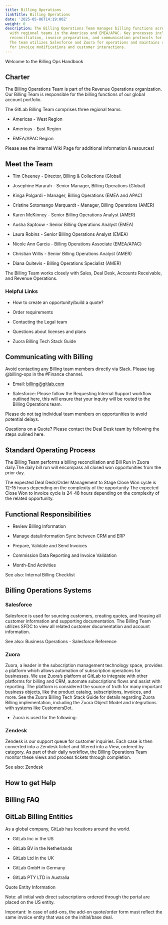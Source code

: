 ```yaml
---
title: Billing Operations
linkTitle: Billing Operations
date: '2025-05-06T14:19:00Z'
weight: 0
description: The Billing Operations Team manages billing functions across global accounts,
  with regional teams in the Americas and EMEA/APAC. Key processes include daily billing
  reconciliation, invoice preparation, and communication protocols for inquiries.
  The team utilizes Salesforce and Zuora for operations and maintains strict guidelines
  for invoice modifications and customer interactions.
---
```



<!-- Unsupported block type: image -->

Welcome to the Billing Ops Handbook

## Charter

The Billing Operations Team is part of the Revenue Operations organization. Our Billing Team is responsible for the billing functions of our global account portfolio.

The GitLab Billing Team comprises three regional teams:

- Americas - West Region

- Americas - East Region

- EMEA/APAC Region

Please see the internal Wiki Page for additional information & resources!

## Meet the Team

- Tim Cheeney - Director, Billing & Collections (Global)

- Josephine Hararah - Senior Manager, Billing Operations (Global)

- Kinga Polgardi - Manager, Billing Operations (EMEA and APAC)

- Cristine Sotomango Marquardt - Manager, Billing Operations (AMER)

- Karen McKinney - Senior Billing Operations Analyst (AMER)

- Ausha Saptouw - Senior Billing Operations Analyst (EMEA)

- Laura Robins - Senior Billing Operations Analyst (EMEA)

- Nicole Ann Garcia - Billing Operations Associate (EMEA/APAC)

- Christian Willis - Senior Billing Operations Analyst (AMER)

- Diana Quitevis - Billing Operations Specialist (AMER)

The Billing Team works closely with Sales, Deal Desk, Accounts Receivable, and Revenue Operations.

### Helpful Links

- How to create an opportunity/build a quote?

- Order requirements

- Contacting the Legal team

- Questions about licenses and plans

- Zuora Billing Tech Stack Guide

## Communicating with Billing

Avoid contacting any Billing team members directly via Slack. Please tag @billing-ops in the #Finance channel.

- Email: billing@gitlab.com

- Salesforce: Please follow the Requesting Internal Support workflow outlined here, this will ensure that your inquiry will be routed to the Billing Operations team.

Please do not tag individual team members on opportunities to avoid potential delays.

Questions on a Quote? Please contact the Deal Desk team by following the steps oulined here.

## Standard Operating Process

The Billing Team performs a billing reconciliation and Bill Run in Zuora daily.The daily bill run will encompass all closed won opportunities from the prior day.

The expected Deal Desk/Order Management to Stage Close Won cycle is 12-15 hours depending on the complexity of the opportunity The expected Close Won to invoice cycle is 24-48 hours depending on the complexity of the related opportunity.

> 

## Functional Responsibilities

- Review Billing Information 

- Manage data/information Sync between CRM and ERP 

- Prepare, Validate and Send Invoices

- Commission Data Reporting and Invoice Validation

- Month-End Activities 

See also: Internal Billing Checklist

## Billing Operations Systems

### Salesforce

Salesforce is used for sourcing customers, creating quotes, and housing all customer information and supporting documentation. The Billing Team utilizes SFDC to view all related customer documentation and account information.

See also: Business Operations - Salesforce Reference

### Zuora

Zuora, a leader in the subscription management technology space, provides a platform which allows automation of subscription operations for businesses. We use Zuora’s platform at GitLab to integrate with other platforms for billing and CRM, automate subscriptions flows and assist with reporting. The platform is considered the source of truth for many important business objects, like the product catalog, subscriptions, invoices, and more. See the Zuora Billing Tech Stack Guide for details regarding Zuora Billing implementation, including the Zuora Object Model and integrations with systems like CustomersDot.

- Zuora is used for the following: 

> 

### Zendesk

Zendesk is our support queue for customer inquiries. Each case is then converted into a Zendesk ticket and filtered into a View, ordered by category. As part of their daily workflow, the Billing Operations Team monitor these views and process tickets through completion.

See also: Zendesk

## How to get Help

<!-- Unsupported block type: toggle -->

<!-- Unsupported block type: toggle -->

<!-- Unsupported block type: toggle -->

## Billing FAQ

<!-- Unsupported block type: toggle -->

<!-- Unsupported block type: toggle -->

<!-- Unsupported block type: toggle -->

<!-- Unsupported block type: toggle -->

<!-- Unsupported block type: toggle -->

<!-- Unsupported block type: toggle -->

<!-- Unsupported block type: toggle -->

## GitLab Billing Entities

As a global company, GitLab has locations around the world.

- GitLab Inc in the US

- GitLab BV in the Netherlands

- GitLab Ltd in the UK

- GitLab GmbH in Germany

- GitLab PTY LTD in Australia

Quote Entity Information

Note: all initial web direct subscriptions ordered through the portal are placed on the US entity.

> 

Important: In case of add-ons, the add-on quote/order form must reflect the same invoice entity that was on the initial/base deal.